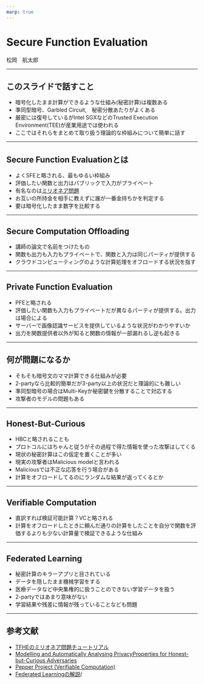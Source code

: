 ```yaml
---
marp: true
---
```

<!-- 
theme: default
size: 16:9
paginate: true
footer : ![](../../image/ccbysa.png) [licence](https://creativecommons.org/licenses/by-sa/4.0/)
style: |
  h1, h2, h3, h4, h5, header, footer {
        color: white;
    }
  section {
    background-color: #505050;
    color:white
  }
  table{
      color:black
  }
  code{
    color:black
  }
  a {
    font-weight:bold;
    color:#F00;
  } 
-->

<!-- page_number: true -->

# Secure Function Evaluation

松岡　航太郎

---

## このスライドで話すこと

- 暗号化したまま計算ができるような仕組み(秘密計算)は複数ある
- 準同型暗号、Garbled Circuit,　秘密分散あたりがよくある
- 厳密には復号しているがIntel SGXなどのTrusted Execution Environment(TEE)が産業用途では使われる
- ここではそれらをまとめて取り扱う理論的な枠組みについて簡単に話す

---

## Secure Function Evaluationとは

- よくSFEと略される、最もゆるい枠組み
- 評価したい関数と出力はパブリックで入力がプライベート
- 有名なのは[ミリオネア問題](https://en.wikipedia.org/wiki/Socialist_millionaire_problem)
- お互いの所持金を相手に教えずに誰が一番金持ちかを判定する
- 要は暗号化したまま数字を比較する

---

## Secure Computation Offloading

- 講師の論文で名前をつけたもの
- 関数も出力も入力もプライベートで、関数と入力は同じパーティが提供する
- クラウドコンピューティングのような計算処理をオフロードする状況を指す

---

## Private Function Evaluation

- PFEと略される
- 評価したい関数も入力もプライベートだが異なるパーティが提供する。出力は場合による
- サーバーで画像認識サービスを提供しているような状況がわかりやすいか
- 出力を関数提供者以外が知ると関数の情報が一部漏れるし逆も起きる

---

## 何が問題になるか

- そもそも暗号文のママ計算できる仕組みが必要
- 2-partyなら比較的簡単だが3-party以上の状況だと理論的にも難しい
- 準同型暗号の場合はMulti-Keyか秘密鍵を分散することで対応する
- 攻撃者のモデルの問題もある

---

## Honest-But-Curious

- HBCと略されることも
- プロトコルにはちゃんと従うがその過程で得た情報を使った攻撃はしてくる
- 現状の秘密計算はこの仮定を置くことが多い
- 現実の攻撃者はMalicious modelと言われる
- Maliciousでは不正な応答を行う場合がある
- 計算をオフロードしてるのにランダムな結果が返ってくるとか

---

## Verifiable Computation

- 直訳すれば検証可能計算？VCと略される
- 計算をオフロードしたときに頼んだ通りの計算をしたことを自分で関数を評価するよりも少ない計算量で検証できるような仕組み

---

## Federated Learning

- 秘密計算のキラーアプリと目されている
- データを隠したまま機械学習をする
- 医療データなど中央集権的に扱うことのできない学習データを扱う
- 2-partyではあまり意味がない
- 学習結果や残差に情報が残っていることなども問題

---

## 参考文献

- [TFHEのミリオネア問題チュートリアル](https://tfhe.github.io/tfhe/coding.html)
- [Modelling and Automatically Analysing PrivacyProperties for Honest-but-Curious Adversaries](https://www.cs.ox.ac.uk/people/andrew.paverd/casper/casper-privacy-report.pdf)
- [Pepper Project (Verifiable Computation)](https://www.pepper-project.org/)
- [Federated Learningの解説](https://blog.openmined.org/what-is-federated-learning/)/
